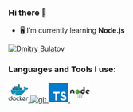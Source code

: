 ### Hi there 👋


- 🖥️ I’m currently learning **Node.js**

<a href="https://github.com/anuraghazra/github-readme-stats">
    <img src="https://github-readme-stats.vercel.app/api/top-langs?username=T0R0NT0T0KY0&show_icons=true&locale=en&layout=compact&hide=css,scss" alt="Dmitry Bulatov" />
</a>

<h3 align="left">Languages and Tools I use:</h3>
<p align="left">
    <a href="https://www.docker.com/" target="_blank" rel="noreferrer">
        <img src="https://raw.githubusercontent.com/devicons/devicon/master/icons/docker/docker-original-wordmark.svg" alt="docker" width="40" height="40"/>
    </a>
    <a href="https://git-scm.com/" target="_blank" rel="noreferrer">
        <img src="https://www.vectorlogo.zone/logos/git-scm/git-scm-icon.svg" alt="git" width="40" height="40"/>
    </a>
    <a href="https://www.typescriptlang.org/" target="_blank" rel="noreferrer">
        <img src="https://raw.githubusercontent.com/devicons/devicon/master/icons/typescript/typescript-plain.svg" alt="typescript" width="40" height="40"/>
    </a>
    <a href="https://nodejs.org/en" target="_blank" rel="noreferrer">
        <img src="https://raw.githubusercontent.com/devicons/devicon/master/icons/nodejs/nodejs-original-wordmark.svg" alt="typescript" width="40" height="40"/>
    </a>
</p>
